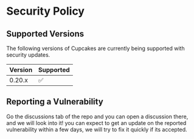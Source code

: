 # Security Policy

## Supported Versions

The following versions of Cupcakes are currently being supported with security updates.

| Version | Supported          |
| ------- | ------------------ |
| 0.20.x   | :white_check_mark: |

## Reporting a Vulnerability

Go the discussions tab of the repo and you can open a discussion there, and we will look into it! you can expect to get an update on the reported vulnerability within a few days, we will try to fix it quickly if its accepted.
